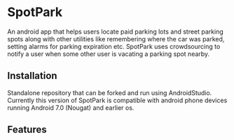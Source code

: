 # SpotPark
An android app that helps users locate paid parking lots and street parking spots along with other utilities like remembering where 
the car was parked, setting alarms for parking expiration etc. SpotPark uses crowdsourcing to notify a user when some other user is vacating
a parking spot nearby. 

## Installation
Standalone repository that can be forked and run using AndroidStudio. Currently this version of SpotPark is compatible with android phone devices running Android 7.0 (Nougat) and earlier os. 

## Features

